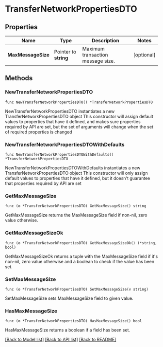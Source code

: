 # TransferNetworkPropertiesDTO

## Properties

Name | Type | Description | Notes
------------ | ------------- | ------------- | -------------
**MaxMessageSize** | Pointer to **string** | Maximum transaction message size. | [optional] 

## Methods

### NewTransferNetworkPropertiesDTO

`func NewTransferNetworkPropertiesDTO() *TransferNetworkPropertiesDTO`

NewTransferNetworkPropertiesDTO instantiates a new TransferNetworkPropertiesDTO object
This constructor will assign default values to properties that have it defined,
and makes sure properties required by API are set, but the set of arguments
will change when the set of required properties is changed

### NewTransferNetworkPropertiesDTOWithDefaults

`func NewTransferNetworkPropertiesDTOWithDefaults() *TransferNetworkPropertiesDTO`

NewTransferNetworkPropertiesDTOWithDefaults instantiates a new TransferNetworkPropertiesDTO object
This constructor will only assign default values to properties that have it defined,
but it doesn't guarantee that properties required by API are set

### GetMaxMessageSize

`func (o *TransferNetworkPropertiesDTO) GetMaxMessageSize() string`

GetMaxMessageSize returns the MaxMessageSize field if non-nil, zero value otherwise.

### GetMaxMessageSizeOk

`func (o *TransferNetworkPropertiesDTO) GetMaxMessageSizeOk() (*string, bool)`

GetMaxMessageSizeOk returns a tuple with the MaxMessageSize field if it's non-nil, zero value otherwise
and a boolean to check if the value has been set.

### SetMaxMessageSize

`func (o *TransferNetworkPropertiesDTO) SetMaxMessageSize(v string)`

SetMaxMessageSize sets MaxMessageSize field to given value.

### HasMaxMessageSize

`func (o *TransferNetworkPropertiesDTO) HasMaxMessageSize() bool`

HasMaxMessageSize returns a boolean if a field has been set.


[[Back to Model list]](../README.md#documentation-for-models) [[Back to API list]](../README.md#documentation-for-api-endpoints) [[Back to README]](../README.md)



